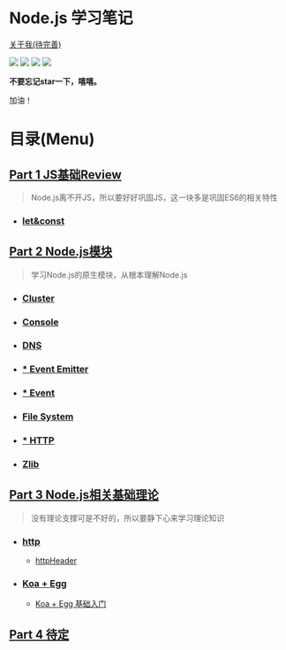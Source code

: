 # Node.js 学习笔记

[关于我(待完善)](https://hanqizheng.github.io)

![](https://img.shields.io/badge/dialog-Node.js-brightgreen.svg) 
![](https://img.shields.io/badge/update-perday-red.svg)
![](https://img.shields.io/badge/level-freshman-blue.svg)
![](https://img.shields.io/badge/Thanks-STAR-yellow.svg)

**不要忘记star一下，嘻嘻。**

加油！

# 目录(Menu)

## [Part 1 JS基础Review](https://github.com/hanqizheng/Node.js-LearningDialog/tree/master/Js%E5%9F%BA%E7%A1%80%E5%AD%A6%E4%B9%A0)
>Node.js离不开JS，所以要好好巩固JS，这一块多是巩固ES6的相关特性
* ### [let&const]()


## [Part 2 Node.js模块]()
> 学习Node.js的原生模块，从根本理解Node.js
* ### [Cluster]()
* ### [Console]()
* ### [DNS]()
* ### [* Event Emitter]()
* ### [* Event]()
* ### [File System]()
* ### [* HTTP]()
* ### [Zlib]()



## [Part 3 Node.js相关基础理论]()
> 没有理论支撑可是不好的，所以要静下心来学习理论知识

* ### [http]()
    - [httpHeader]()
* ### [Koa + Egg]()
    - [Koa + Egg 基础入门]()

## [Part 4 待定]()
